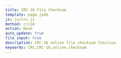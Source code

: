 ```yaml
---
title: CRC-16 File Checksum
template: page.jade
js: js/crc.js
method: crc16
action: Hash
auto_update: true
file_input: true
description: CRC-16 online file checksum function
keywords: CRC,CRC-16,online,checksum
---
```

